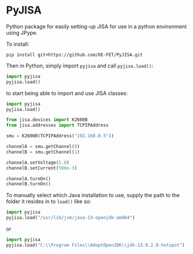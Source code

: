 # PyJISA
Python package for easily setting-up JISA for use in a python environment using JPype.

To install:

```
pip install git+https://github.com/OE-FET/PyJISA.git
```

Then in Python, simply import `pyjisa` and call `pyjisa.load()`:

```python
import pyjisa
pyjisa.load()
```

to start being able to import and use JISA classes:

```python
import pyjisa
pyjisa.load()

from jisa.devices import K2600B
from jisa.addresses import TCPIPAddress

smu = K2600B(TCPIPAddress("192.168.0.5"))

channelA = smu.getChannel(0)
channelB = smu.getChannel(1)

channelA.setVoltage(5.0)
channelB.setCurrent(500e-3)

channelA.turnOn()
channelB.turnOn()

```

To manually select which Java installation to use, supply the path to the folder it resides in to `load()` like so:

```python
import pyjisa
pyjisa.load("/usr/lib/jvm/java-13-openjdk-amd64")
```

or

```python
import pyjisa
pyjisa.load("C:\\Program Files\\AdoptOpenJDK\\jdk-13.0.2.8-hotspot")
```
